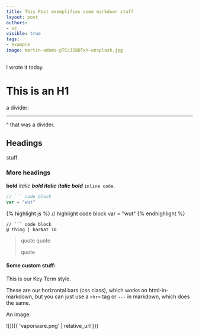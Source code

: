 ```yaml
---
title: This Post exemplifies some markdown stuff
layout: post
authors:
- vc
visible: true
tags:
- example
image: martin-adams-pTCcJSBOTxY-unsplash.jpg
---
```


I wrote it today.

# This is an H1

a divider:

---

^ that was a divider.

## Headings

stuff

### More headings

**bold** *italic* **_bold italic_** _**italic bold**_ `inline code`.

```js
// ``` code block
var = "wut"
```

{% highlight js %}
// highlight code block
var = "wut"
{% endhighlight %}

```sire
// ``` code block
@ thing | barNat 10
```

> quote quote
>
> quote

#### Some custom stuff:

This is our <span class="key-term">Key Term</span> style.

These are our horizontal bars (css class), which works on html-in-markdown, but you can just use a `<hr>` tag or `---` in markdown, which does the same.

<div class="horizontal-bars"></div>


An image:

![]({{ 'vaporware.png' | relative_url }})
